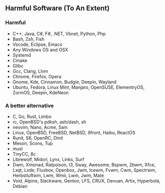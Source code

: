 ## Harmful Software (To An Extent)

### Harmful
- C++, Java, C#, F#, .NET, Vbnet, Python, Php
- Bash, Zsh, Fish
- Vscode, Eclipse, Emacs
- Any Windows OS and OSX
- Systemd
- Cmake
- Glibc
- Gcc, Clang, Llvm
- Chrome, Firefox, Opera
- Gnome, Kde, Cinnamon, Budgie, Deepin, Wayland
- Ubuntu, Fedora, Linux Mint, Manjaro, OpenSUSE, ElementryOS, ZorinOS, Deepin, KdeNeon

### A better alternative
- C, Go, Rust, Limbo
- rc, OpenBSD's pdksh, ash/dash, sh
- neovim, Nano, Acme, Sam
- Linux, OpenBSD, FreeBSD, NetBSD, 9front, Haiku, ReactOS
- Runit, S6, OpenRC, Dinit
- Meson, Scons, Tup
- musl
- TinyCC, 8c
- Librewolf, Midori, Lynx, Links, Surf
- Dwm, Xmonad, Ratpoison, I3, Sway, Awesome, Bspwm, 2bwm, Xfce, Lxqt, Lxde, Fluxbox, Openbox, Jwm, Icewm, Fvwm, Cwm, Spectrwm, Herbstluftwm, Lwm, Wmii, Lwm, Jwm, Mate
- Void, Alpine, Slackware, Gentoo, LFS, CRUX, Devuan, Artix, Hyperbola, Debian



